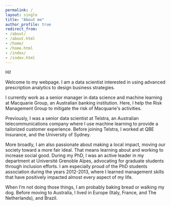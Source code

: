```yaml
---
permalink: /
layout: single
title: "About me"
author_profile: true
redirect_from:
- /about/
- /about.html
- /home/
- /home.html
- /index/
- /index.html
---
```


Hi!

Welcome to my webpage. I am a data scientist interested in using advanced prescription analytics to design business
strategies.

I currently work as a senior manager in data science and machine learning at Macquarie Group, an Australian banking
institution. Here, I help the Risk Management Group to mitigate the risk of Macquarie's activities.

Previously, I was a senior data scientist at Telstra, an Australian telecommunications company where I use machine
learning to provide a tailorized customer experience. Before joining Telstra, I worked at QBE Insurance, and the
University of Sydney.

More broadly, I am also passionate about making a local impact, moving our society toward a more fair ideal. That means
learning about and working to increase social good. During my PhD, I was an active leader in my department at Université
Grenoble Alpes, advocating for graduate students through inclusion efforts. I am especially proud of the PhD students
association during the years 2012-2013, where I learned management skills that have positively impacted almost every
aspect of my life.

When I’m not doing those things, I am probably baking bread or walking my dog. Before moving to Australia, I lived in
Europe (Italy, France, and The Netherlands), and Brazil.